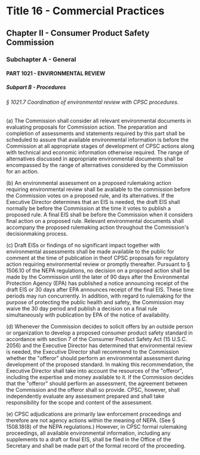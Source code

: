 
# Title 16 - Commercial Practices
## Chapter II - Consumer Product Safety Commission
### Subchapter A - General
#### PART 1021 - ENVIRONMENTAL REVIEW
##### Subpart B - Procedures
###### § 1021.7 Coordination of environmental review with CPSC procedures.

(a) The Commission shall consider all relevant environmental documents in evaluating proposals for Commission action. The preparation and completion of assessments and statements required by this part shall be scheduled to assure that available environmental information is before the Commission at all appropriate stages of development of CPSC actions along with technical and economic information otherwise required. The range of alternatives discussed in appropriate environmental documents shall be encompassed by the range of alternatives considered by the Commission for an action.

(b) An environmental assessment on a proposed rulemaking action requiring environmental review shall be available to the commission before the Commission votes on a proposed rule, and its alternatives. If the Executive Director determines that an EIS is needed, the draft EIS shall normally be before the Commission at the time it votes to publish a proposed rule. A final EIS shall be before the Commission when it considers final action on a proposed rule. Relevant environmental documents shall accompany the proposed rulemaking action throughout the Commission's decisionmaking process.

(c) Draft EISs or findings of no significant impact together with environmental assessments shall be made available to the public for comment at the time of publication in theof CPSC proposals for regulatory action requiring environmental review or promptly thereafter. Pursuant to § 1506.10 of the NEPA regulations, no decision on a proposed action shall be made by the Commission until the later of 90 days after the Environmental Protection Agency (EPA) has published a notice announcing receipt of the draft EIS or 30 days after EPA announces receipt of the final EIS. These time periods may run concurrently. In addition, with regard to rulemaking for the purpose of protecting the public health and safety, the Commission may waive the 30 day period and publish a decision on a final rule simultaneously with publication by EPA of the notice of availability.

(d) Whenever the Commission decides to solicit offers by an outside person or organization to develop a proposed consumer product safety standard in accordance with section 7 of the Consumer Product Safety Act (15 U.S.C. 2056) and the Executive Director has determined that environmental review is needed, the Executive Director shall recommend to the Commission whether the "offeror" should perform an environmental assessment during development of the proposed standard. In making this recommendation, the Executive Director shall take into account the resources of the "offeror", including the expertise and money available to it. If the Commission decides that the "offeror" should perform an assessment, the agreement between the Commission and the offeror shall so provide. CPSC, however, shall independently evaluate any assessment prepared and shall take responsibility for the scope and content of the assessment.

(e) CPSC adjudications are primarily law enforcement proceedings and therefore are not agency actions within the meaning of NEPA. (See § 1508.18(8) of the NEPA regulations.) However, in CPSC formal rulemaking proceedings, all available environmental information, including any supplements to a draft or final EIS, shall be filed in the Office of the Secretary and shall be made part of the formal record of the proceeding.
